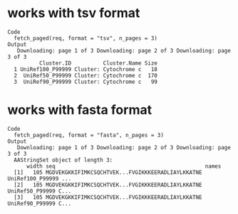 # works with tsv format

    Code
      fetch_paged(req, format = "tsv", n_pages = 3)
    Output
       Downloading: page 1 of 3 Downloading: page 2 of 3 Downloading: page 3 of 3
              Cluster.ID          Cluster.Name Size
      1 UniRef100_P99999 Cluster: Cytochrome c   18
      2  UniRef50_P99999 Cluster: Cytochrome c  170
      3  UniRef90_P99999 Cluster: Cytochrome c   99

# works with fasta format

    Code
      fetch_paged(req, format = "fasta", n_pages = 3)
    Output
       Downloading: page 1 of 3 Downloading: page 2 of 3 Downloading: page 3 of 3
      AAStringSet object of length 3:
          width seq                                               names               
      [1]   105 MGDVEKGKKIFIMKCSQCHTVEK...FVGIKKKEERADLIAYLKKATNE UniRef100_P99999 ...
      [2]   105 MGDVEKGKKIFIMKCSQCHTVEK...FVGIKKKEERADLIAYLKKATNE UniRef50_P99999 C...
      [3]   105 MGDVEKGKKIFIMKCSQCHTVEK...FVGIKKKEERADLIAYLKKATNE UniRef90_P99999 C...

